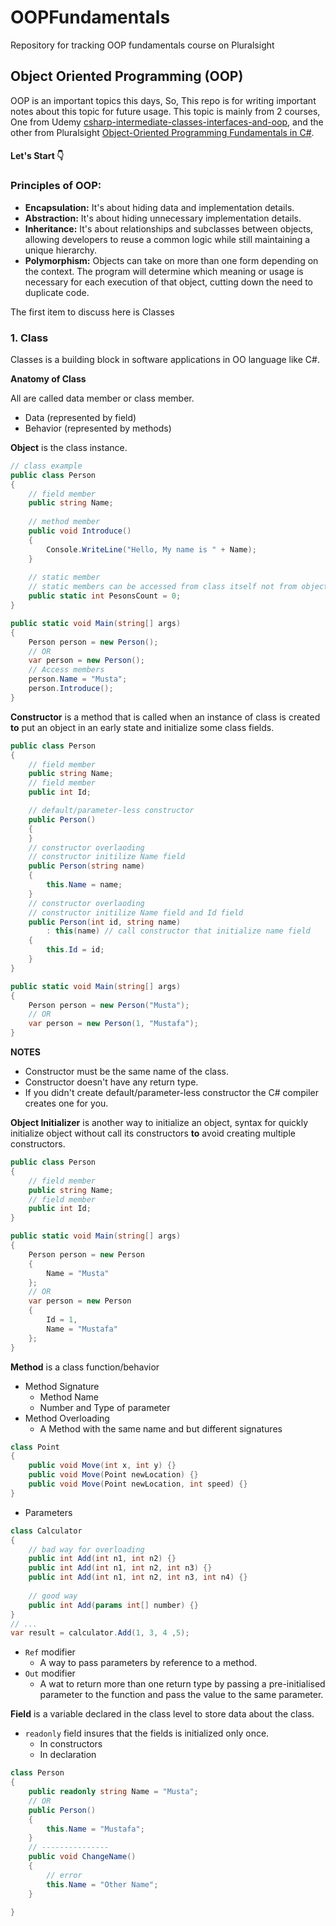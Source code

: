 # OOPFundamentals
Repository for tracking OOP fundamentals course on Pluralsight

## Object Oriented Programming (OOP)
OOP is an important topics this days, So, This repo is for writing important notes about this topic for future usage.
This topic is mainly from 2 courses, One from Udemy [csharp-intermediate-classes-interfaces-and-oop](https://www.udemy.com/course/csharp-intermediate-classes-interfaces-and-oop/),
and the other from Pluralsight [Object-Oriented Programming Fundamentals in C#](https://app.pluralsight.com/library/courses/object-oriented-programming-fundamentals-csharp/table-of-contents).

#### Let's Start :point_down:

### Principles of OOP:

- **Encapsulation:** It's about hiding data and  implementation details.
- **Abstraction:** It's about hiding unnecessary implementation details.
- **Inheritance:** It's about relationships and subclasses between objects, allowing developers to reuse a common logic while still maintaining a unique hierarchy.
- **Polymorphism:** Objects can take on more than one form depending on the context. The program will determine which meaning or usage is necessary for each execution of that object, cutting down the need to duplicate code.


The first item to discuss here is Classes

### 1. Class
Classes is a building block in software applications in OO language like C#.

**Anatomy of Class**

All are called data member or class member.
- Data (represented by field)
- Behavior (represented by methods)

**Object** is the class instance.

```c#
// class example
public class Person
{
    // field member
    public string Name;
    
    // method member
    public void Introduce()
    {
        Console.WriteLine("Hello, My name is " + Name);
    }
    
    // static member
    // static members can be accessed from class itself not from object instance
    public static int PesonsCount = 0;
}

public static void Main(string[] args)
{
    Person person = new Person();
    // OR
    var person = new Person();
    // Access members
    person.Name = "Musta";
    person.Introduce();
}
```

**Constructor** is a method that is called when an instance of class is created 
**to** put an object in an early state and initialize some class fields.

```c#
public class Person
{
    // field member
    public string Name;
    // field member
    public int Id;

    // default/parameter-less constructor
    public Person()
    {
    }
    // constructor overlaoding
    // constructor initilize Name field
    public Person(string name)
    {
        this.Name = name;
    }
    // constructor overlaoding
    // constructor initilize Name field and Id field
    public Person(int id, string name)
        : this(name) // call constructor that initialize name field
    {
        this.Id = id;
    }
}

public static void Main(string[] args)
{
    Person person = new Person("Musta");
    // OR
    var person = new Person(1, "Mustafa");
}
```
**NOTES**
 - Constructor must be the same name of the class.
 - Constructor doesn't have any return type.
 - If you didn't create default/parameter-less constructor the C# compiler creates one for you.

**Object Initializer** is another way to initialize an object, syntax for quickly initialize object without call its constructors
**to** avoid creating multiple constructors. 

```c#
public class Person
{
    // field member
    public string Name;
    // field member
    public int Id;
}

public static void Main(string[] args)
{
    Person person = new Person 
    {
        Name = "Musta"
    };
    // OR
    var person = new Person
    {
        Id = 1,
        Name = "Mustafa"
    };
}
```

**Method** is a class function/behavior

- Method Signature
    - Method Name
    - Number and Type of parameter
- Method Overloading
    - A Method with the same name and but different signatures
```c#
class Point
{
    public void Move(int x, int y) {}
    public void Move(Point newLocation) {}
    public void Move(Point newLocation, int speed) {}
}
```
- Parameters
```c#
class Calculator
{
    // bad way for overloading
    public int Add(int n1, int n2) {}
    public int Add(int n1, int n2, int n3) {}
    public int Add(int n1, int n2, int n3, int n4) {}
    
    // good way
    public int Add(params int[] number) {}
}
// ...
var result = calculator.Add(1, 3, 4 ,5);
```
- `Ref` modifier
    - A way to pass parameters by reference to a method.
- `Out` modifier
    - A wat to return more than one return type by passing a pre-initialised parameter to the function and pass the value to the same parameter.
    
**Field** is a variable declared in the class level to store data about the class.
- `readonly` field insures that the fields is initialized only once.
    - In constructors
    - In declaration
```c#
class Person
{
    public readonly string Name = "Musta";
    // OR
    public Person()
    {
        this.Name = "Mustafa";
    } 
    // --------------- 
    public void ChangeName()
    {
        // error
        this.Name = "Other Name";
    }

}
```
    
    
    

